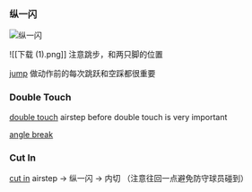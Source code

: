 
### 纵一闪
![纵一闪](https://www.youtube.com/watch?v=_Z3oGXMs-Zw&list=UULFgQb-et3xEEXvnKkJgpz4cw&index=11)

![[下载 (1).png]]
注意跳步，和两只脚的位置

[jump](https://www.youtube.com/watch?v=lKnqOLrzGuc&list=PL4fsAdUks2W3LlHhFq7fj-EAH8vtYJV2M&index=60)
做动作前的每次跳跃和空踩都很重要

### Double Touch
[double touch](https://www.youtube.com/watch?v=3vknmZz0P1k&list=PL4fsAdUks2W3LlHhFq7fj-EAH8vtYJV2M&index=1)
airstep before double touch is very important

[angle break](https://www.youtube.com/watch?v=IfUWPy4yuLI&list=PL4fsAdUks2W3LlHhFq7fj-EAH8vtYJV2M&index=5)


### Cut In

[cut in](https://www.youtube.com/watch?v=wDjw6vu4HDo&list=PLt66yTL2UHN8EZ1rb1mMpkCb1XyWpf7Wc)
airstep -> 纵一闪 -> 内切 （注意往回一点避免防守球员碰到）
